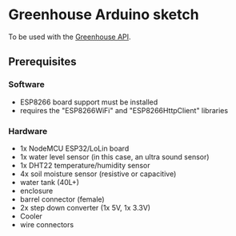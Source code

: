 # Greenhouse Arduino sketch

To be used with the [Greenhouse API](https://github.com/KaiserWerk/Greenhouse-API).

## Prerequisites

### Software 

* ESP8266 board support must be installed
* requires the "ESP8266WiFi" and "ESP8266HttpClient" libraries

### Hardware

* 1x NodeMCU ESP32/LoLin board
* 1x water level sensor (in this case, an ultra sound sensor)
* 1x DHT22 temperature/humidity sensor
* 4x soil moisture sensor (resistive or capacitive)
* water tank (40L+)
* enclosure
* barrel connector (female)
* 2x step down converter (1x 5V, 1x 3.3V)
* Cooler
* wire connectors
